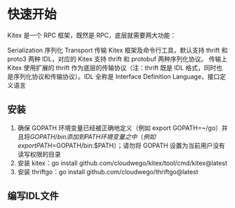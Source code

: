 # 快速开始

Kitex 是一个 RPC 框架，既然是 RPC，底层就需要两大功能：

Serialization 序列化
Transport 传输
Kitex 框架及命令行工具，默认支持 thrift 和 proto3 两种 IDL，对应的 Kitex 支持 thrift 和 protobuf 两种序列化协议。 传输上 Kitex 使用扩展的 thrift 作为底层的传输协议（注：thrift 既是 IDL 格式，同时也是序列化协议和传输协议）。IDL 全称是 Interface Definition Language，接口定义语言

## 安装
1. 确保 GOPATH 环境变量已经被正确地定义（例如 export GOPATH=~/go）并且将$GOPATH/bin添加到 PATH 环境变量之中（例如 export PATH=$GOPATH/bin:$PATH）；请勿将 GOPATH 设置为当前用户没有读写权限的目录
2. 安装 kitex：go install github.com/cloudwego/kitex/tool/cmd/kitex@latest
3. 安装 thriftgo：go install github.com/cloudwego/thriftgo@latest

## 编写IDL文件

